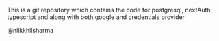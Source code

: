 This is a git repository which contains the code for postgresql, nextAuth, typescript and along with both google and credentials provider

@niikkhilsharma
